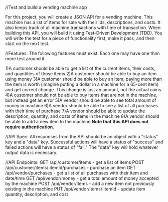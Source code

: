 //Test and build a vending machine app

For this project, you will create a JSON API for a vending machine. This machine has a list of items for sale with their ids, descriptions, and costs. It also keeps track of all machine transactions with time of transaction. When building this API, you will build it using Test-Driven Development (TDD). You will write the test for a piece of functionality first, make it pass, and then start on the next test.

//Features:
The following features must exist. Each one may have one than more test around it.

1)A customer should be able to get a list of the current items, their costs, and quantities of those items
2)A customer should be able to buy an item using money
3)A customer should be able to buy an item, paying more than the item is worth (imagine putting a dollar in a machine for a 65-cent item) and get correct change. This change is just an amount, not the actual coins.
4)A customer should not be able to buy items that are not in the machine, but instead get an error
5)A vendor should be able to see total amount of money in machine
6)A vendor should be able to see a list of all purchases with their time of purchase
7)A vendor should be able to update the description, quantity, and costs of items in the machine
8)A vendor should be able to add a new item to the machine
**Note that this API does not require authentication.**

//API Spec:
All responses from the API should be an object with a "status" key and a "data" key. Successful actions will have a status of "success" and failed actions will have a status of "fail." The "data" key will hold whatever output data is necessary.

//API Endpoints:
GET /api/customer/items - get a list of items
POST /api/customer/items/:itemId/purchases - purchase an item
GET /api/vendor/purchases - get a list of all purchases with their item and date/time
GET /api/vendor/money - get a total amount of money accepted by the machine
POST /api/vendor/items - add a new item not previously existing in the machine
PUT /api/vendor/items/:itemId - update item quantity, description, and cost
